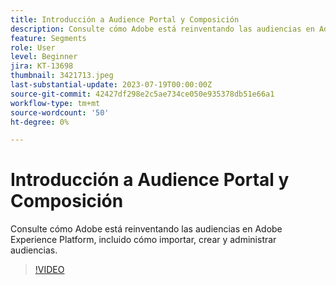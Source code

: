 ```yaml
---
title: Introducción a Audience Portal y Composición
description: Consulte cómo Adobe está reinventando las audiencias en Adobe Experience Platform, incluido cómo importar, crear y administrar audiencias.
feature: Segments
role: User
level: Beginner
jira: KT-13698
thumbnail: 3421713.jpeg
last-substantial-update: 2023-07-19T00:00:00Z
source-git-commit: 42427df298e2c5ae734ce050e935378db51e66a1
workflow-type: tm+mt
source-wordcount: '50'
ht-degree: 0%

---
```



# Introducción a Audience Portal y Composición

Consulte cómo Adobe está reinventando las audiencias en Adobe Experience Platform, incluido cómo importar, crear y administrar audiencias.

>[!VIDEO](https://video.tv.adobe.com/v/3421713/?learn=on)

